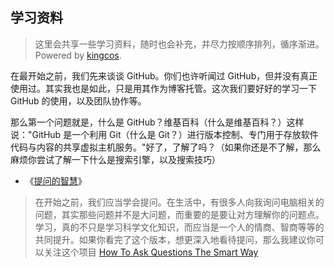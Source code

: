 ## 学习资料

> 这里会共享一些学习资料，随时也会补充，并尽力按顺序排列，循序渐进。Powered by [kingcos](http://maimieng.com).



在最开始之前，我们先来谈谈 GitHub。你们也许听闻过 GitHub，但并没有真正使用过。其实我也是如此，只是用其作为博客托管。这次我们要好好的学习一下 GitHub 的使用，以及团队协作等。

那么第一个问题就是，什么是 GitHub？维基百科（什么是维基百科？）这样说："GitHub 是一个利用 Git（什么是 Git？）进行版本控制、专门用于存放软件代码与内容的共享虚拟主机服务。"好了，了解了吗？（如果你还是不了解，那么麻烦你尝试了解一下什么是搜索引擎，以及搜索技巧）

- 《[提问的智慧](http://bbs.csdn.net/smart_questions)》

> 在开始之前，我们应当学会提问。在生活中，有很多人向我询问电脑相关的问题，其实那些问题并不是大问题，而重要的是要让对方理解你的问题点。学习，真的不只是学习科学文化知识，而应当是一个人的情商、智商等等的共同提升。如果你看完了这个版本，想更深入地看待提问，那么我建议你可以关注这个项目 [How To Ask Questions The Smart Way](https://github.com/ryanhanwu/How-To-Ask-Questions-The-Smart-Way)
